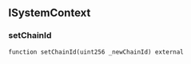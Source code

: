 ## ISystemContext

### setChainId

```solidity
function setChainId(uint256 _newChainId) external
```

